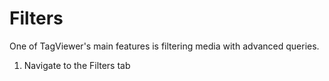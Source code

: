 # Filters

One of TagViewer's main features is filtering media with advanced queries.

1. Navigate to the Filters tab


